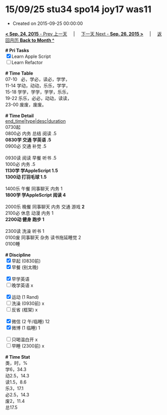 # 15/09/25 stu34 spo14 joy17 was11

- Created on 2015-09-25 00:00:00

[**< Sep. 24, 2015** - Prev 上一天](_archived/lifelogs/2015/09/d24.md) &nbsp; &nbsp; | &nbsp; &nbsp; [下一天 Next - **Sep. 26, 2015 >**](_archived/lifelogs/2015/09/d26.md) &nbsp; &nbsp; |  &nbsp; &nbsp; [返回月历 **Back to Month ^**](_archived/lifelogs/2015/09/index.md)
<br/><div><b># Pri Tasks</b></div><div><input checked="true" type="checkbox"/>Learn Apple Script</div><div><input type="checkbox"/>Learn Refactor</div><div><br/></div><div><b># Time Table</b></div><div>07-10   必，学必，读必，学学，</div><div>11-14 学动，动动，乐乐，学学，</div><div>15-18 学学，学学，学学，乐乐，</div><div>19-22 乐乐，必必，动动，读读，</div><div>23-00 废废，废废。</div><div><br/></div><div><b># Time Detail</b></div><div><u>end_time|type|desc|duration</u></div><div>0730起</div><div>0800必 内务 总结 阅读 .5</div><div><b>0830学 交通 学英语 .5</b></div><div>0900必 交通 补觉 .5</div><div><br/></div><div>0930读 阅读 早餐 听书 .5</div><div>1000必 内务 .5</div><div><b>1130学 学AppleScript 1.5</b></div><div><b>1300动 打羽毛球 1.5</b></div><div><br/></div><div>1400乐 午餐 同事聊天 内务 1</div><div><b>1800学 学AppleScript 阅读 4</b></div><div><br/></div><div>2000乐 晚餐 同事聊天 内务 交通 游戏 <b>2</b></div><div>2100必 休息 动漫 内务 1</div><div><b>2200动 健身 跑步 1</b></div><div><br/></div><div>2300读 洗澡 听书 1</div><div>0100废 同事聊天 杂务 读书拖延睡觉 2</div><div>0100睡</div><div><br/></div><div><b># Discipline</b></div><div><input checked="true" type="checkbox"/>早起 (0830前)</div><div><input checked="true" type="checkbox"/>早餐 (别太晚)</div><div><br/></div><div><input checked="true" type="checkbox"/>早学英语</div><div><input type="checkbox"/>晚学英语 x</div><div><br/></div><div><input checked="true" type="checkbox"/>运动 (1 Rand)</div><div><input type="checkbox"/>洗澡 (0930前) x</div><div><input type="checkbox"/>反省 (框架) x</div><div><br/></div><div><input checked="true" type="checkbox"/>微信 (2 午/临睡) 12</div><div><input checked="true" type="checkbox"/>微博 (1 临睡) 1</div><div><br/></div><div><input type="checkbox"/>只喝温白开 x</div><div><input type="checkbox"/>早睡 (2300前) x</div><div><br/></div><div><b># Time Stat</b></div><div>类，时，%</div><div>学6，34.3</div><div>动2.5，14.3</div><div>读1.5，8.6</div><div>乐3，17.1</div><div>必2.5，14.3</div><div>废2，11.4</div><div>总17.5</div>
